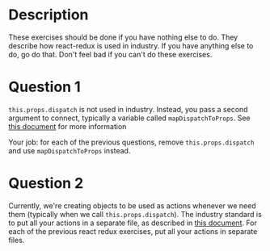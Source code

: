 # Description

These exercises should be done if you have nothing else to do. They describe how react-redux is used in industry. If you have anything else to do, go do that. Don't feel bad if you can't do these exercises.

# Question 1

`this.props.dispatch` is not used in industry. Instead, you pass a second argument to connect, typically a variable called `mapDispatchToProps`. See [this document](https://www.sohamkamani.com/blog/2017/03/31/react-redux-connect-explained/) for more information

Your job: for each of the previous questions, remove `this.props.dispatch` and use `mapDispatchToProps` instead.

# Question 2

Currently, we're creating objects to be used as actions whenever we need them (typically when we call `this.props.dispatch`). The industry standard is to put all your actions in a separate file, as described in [this document](https://redux.js.org/basics/actions). For each of the previous react redux exercises, put all your actions in separate files.